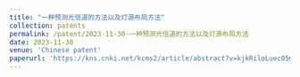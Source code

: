 ```yaml
---
title: "一种预测光信道的方法以及灯源布局方法"
collection: patents
permalink: /patent/2023-11-30-一种预测光信道的方法以及灯源布局方法
date: 2023-11-30
venue: 'Chinese patent'
paperurl: 'https://kns.cnki.net/kcms2/article/abstract?v=kjkRiloLuec05m8YikafJXwTrL89Z-FOlfn1vxb1E-t13GoK4PDRW18hj3JOx7EiamJCyn1sk45na3SV35msz884PCiDRUiRh5UWBfR3wvxglevNHYzkAwaOEnSsa8dFfbuYnAJGTVCDyXlqP7pKV6lNcq9PD9WDDCUo8TAg1kltWuAmpKca_bwQPDETTJGF&uniplatform=NZKPT&language=CHS'
---
```

